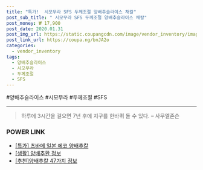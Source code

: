 ```yaml
--- 
title: "특가!  시모무라 SFS 두께조절 양배추슬라이스 채칼" 
post_sub_title: " 시모무라 SFS 두께조절 양배추슬라이스 채칼" 
post_money: ₩ 17,900 
post_date: 2020.01.31 
post_img_url: https://static.coupangcdn.com/image/vendor_inventory/images/2015/10/06/232ee65f-4797-4e1f-9e51-359936fd0981.jpg 
post_link_url: https://coupa.ng/bnJA2o 
categories: 
  - vendor_inventory 
tags: 
  - 양배추슬라이스 
  - 시모무라 
  - 두께조절 
  - SFS 
--- 
```

  #양배추슬라이스 #시모무라 #두께조절 #SFS 
<hr> 

> 하루에 3시간을 걸으면 7년 후에 지구를 한바퀴 돌 수 있다. – 사무엘존슨 


### POWER LINK

* <a href="https://blog.naver.com/sakai111/221791608976" target="_blank">[특가] 츠바메 일본 에코 양배추칼</a>
* <a href="https://blog.naver.com/santokki14/221766334085" target="_blank"> [생활] 양배추환 정보 </a>
* <a href="https://blog.naver.com/fasyy4321/221790951055" target="_blank">[추천]양배추칼 47가지 정보</a>
